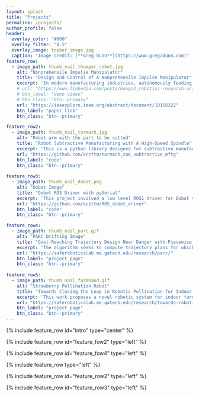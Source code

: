 ```yaml
---
layout: splash
title: "Projects"
permalink: /projects/
author_profile: false
header:
  overlay_color: "#000"
  overlay_filter: "0.5"
  overlay_image: topbar_image.jpg
  caption: "Image credit: [**Greg Dunn**](https://www.gregadunn.com)"
feature_row:
  - image_path: thumb_nail_thumper_robot.jpg
    alt: "Nonprehensile Impulse Manipulator"
    title: "Design and Control of A Nonprehensile Impulse Manipulator"
    excerpt: 'In modern manufacturing industries, autonomously feeding unsorted small components such as bolts and nuts into ongoing robot assembly processes has been a challenging topic for years because most commonly used devices, albeit possess a great processing speed, are not versatile enough to economically adapt to any new parts. In this project, we built a novel part feeder that uses impulse shocks to flip parts into poses more suitable for grasping.' 
    # url: "https://www.linkedin.com/posts/kongc2_robotics-research-activity-7038741450318073856-GMZA?"
    # btn_label: "demo video"
    # btn_class: "btn--primary"
    url: "https://ieeexplore.ieee.org/abstract/document/10156322"
    btn_label: "paper link"
    btn_class: "btn--primary"

feature_row2:
  - image_path: thumb_nail_tormach.jpg
    alt: "Robot arm with the part to be cutted"
    title: "Robot Subtractive Manufacturing with A High-Speed Spindle"
    excerpt: 'This is a python library designed for subtractive manufacturing applications using the Tormach ZA6 robotic arm, integrated with a high-speed spindle and an ATI Force/Torque sensor. The library offers functions for calibrating the workspace, assessing shape feasibility by checking for singularities and joint limits, and determining optimal part placement. It includes code for generating Cartesian path profiles and solving for joint angle trajectories using quadratic programming, enabling precise, closed-loop force control and efficient path planning for manufacturing tasks.'
    url: "https://github.com/kczttm/tormach_za6_subtractive_mftg"
    btn_label: "code"
    btn_class: "btn--primary"
  
feature_row3:
  - image_path: thumb_nail_dobot.png
    alt: "Dobot Image"
    title: "Dobot ROS Driver with pySerial"
    excerpt: 'This project involved a low level ROS1 driver for Dobot v1.0. The functionality includes the reading and controlling of joint angles, forward kinematics, inverse kinematics, integration with usb webcam.'
    url: "https://github.com/kczttm/ROS_dobot_driver"
    btn_label: "code"
    btn_class: "btn--primary"

feature_row4:
  - image_path: thumb_nail_parc.gif
    alt: "PARC Drifting Image"
    title: "Goal-Reaching Trajectory Design Near Danger with Piecewise Affine Reach-avoid Computation"
    excerpt: 'The algorithm seeks to compute trajectory plans for which a robot is guaranteed to reach a goal and to avoid obstacles in the specific near danger case, also known as a narrow gap, where the agent starts near the goal, but must navigate through tight obstacles that block its path.'
    url: "https://saferoboticslab.me.gatech.edu/research/parc/"
    btn_label: "project page"
    btn_class: "btn--primary"
    
feature_row5:
  - image_path: thumb_nail_farmhand.gif
    alt: "Strawberry Pollination Robot"
    title: "Towards Closing the Loop in Robotic Pollination for Indoor Farming via Autonomous Microscopic Inspection"
    excerpt: 'This work proposes a novel robotic system for indoor farming. The proposed hardware combines a 7-degree-of-freedom (DOF) manipulator arm with a custom end-effector, comprised of an endoscope camera, a 2-DOF microscope subsystem, and a custom vibrating pollination tool; this is paired with algorithms to detect and estimate the pose of strawberry flowers, navigate to each flower, pollinate using the tool, and inspect with the microscope.'
    url: "https://saferoboticslab.me.gatech.edu/research/towards-robotic-pollination/"
    btn_label: "project page"
    btn_class: "btn--primary"
---
```


{% include feature_row id="intro" type="center" %}

{% include feature_row id="feature_fow2" type="left" %}

{% include feature_row id="feature_fow4" type="left" %}

{% include feature_row type="left" %}

{% include feature_row id="feature_row2" type="left" %}

{% include feature_row id="feature_row3" type="left" %}
